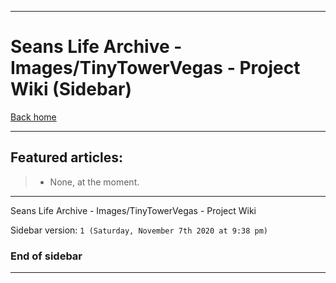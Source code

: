
***

# Seans Life Archive - Images/TinyTowerVegas - Project Wiki (Sidebar)

[Back home](https://github.com/seanpm2001/SeansLifeArchive_Images_TinyTowerVegas/wiki/)

***

## Featured articles:

> * None, at the moment.

***

Seans Life Archive - Images/TinyTowerVegas - Project Wiki

Sidebar version: `1 (Saturday, November 7th 2020 at 9:38 pm)`

### End of sidebar

***
